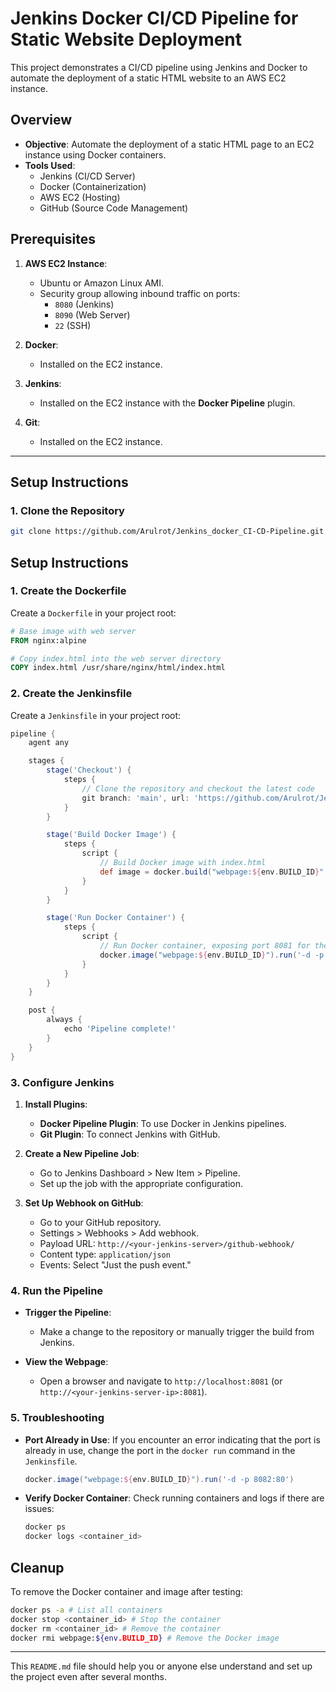 # Jenkins Docker CI/CD Pipeline for Static Website Deployment

This project demonstrates a CI/CD pipeline using Jenkins and Docker to automate the deployment of a static HTML website to an AWS EC2 instance.

##  Overview

- **Objective**: Automate the deployment of a static HTML page to an EC2 instance using Docker containers.
- **Tools Used**: 
  - Jenkins (CI/CD Server)
  - Docker (Containerization)
  - AWS EC2 (Hosting)
  - GitHub (Source Code Management)

##  Prerequisites

1. **AWS EC2 Instance**:
   - Ubuntu or Amazon Linux AMI.
   - Security group allowing inbound traffic on ports:
     - `8080` (Jenkins)
     - `8090` (Web Server)
     - `22` (SSH)

2. **Docker**:
   - Installed on the EC2 instance.

3. **Jenkins**:
   - Installed on the EC2 instance with the **Docker Pipeline** plugin. 

4. **Git**:
   - Installed on the EC2 instance.

---

##  Setup Instructions

### 1. Clone the Repository
```bash
git clone https://github.com/Arulrot/Jenkins_docker_CI-CD-Pipeline.git
```


## Setup Instructions

### 1. **Create the Dockerfile**

Create a `Dockerfile` in your project root:

```dockerfile
# Base image with web server
FROM nginx:alpine

# Copy index.html into the web server directory
COPY index.html /usr/share/nginx/html/index.html
```

### 2. **Create the Jenkinsfile**

Create a `Jenkinsfile` in your project root:

```groovy
pipeline {
    agent any

    stages {
        stage('Checkout') {
            steps {
                // Clone the repository and checkout the latest code
                git branch: 'main', url: 'https://github.com/Arulrot/Jenkins_docker_CI-CD-Pipeline.git'
            }
        }

        stage('Build Docker Image') {
            steps {
                script {
                    // Build Docker image with index.html
                    def image = docker.build("webpage:${env.BUILD_ID}", ".")
                }
            }
        }

        stage('Run Docker Container') {
            steps {
                script {
                    // Run Docker container, exposing port 8081 for the web server
                    docker.image("webpage:${env.BUILD_ID}").run('-d -p 8081:80')
                }
            }
        }
    }

    post {
        always {
            echo 'Pipeline complete!'
        }
    }
}
```

### 3. **Configure Jenkins**

1. **Install Plugins**:
   - **Docker Pipeline Plugin**: To use Docker in Jenkins pipelines.
   - **Git Plugin**: To connect Jenkins with GitHub.

2. **Create a New Pipeline Job**:
   - Go to Jenkins Dashboard > New Item > Pipeline.
   - Set up the job with the appropriate configuration.

3. **Set Up Webhook on GitHub**:
   - Go to your GitHub repository.
   - Settings > Webhooks > Add webhook.
   - Payload URL: `http://<your-jenkins-server>/github-webhook/`
   - Content type: `application/json`
   - Events: Select "Just the push event."

### 4. **Run the Pipeline**

- **Trigger the Pipeline**:
  - Make a change to the repository or manually trigger the build from Jenkins.
  
- **View the Webpage**:
  - Open a browser and navigate to `http://localhost:8081` (or `http://<your-jenkins-server-ip>:8081`).

### 5. **Troubleshooting**

- **Port Already in Use**:
  If you encounter an error indicating that the port is already in use, change the port in the `docker run` command in the `Jenkinsfile`.

  ```groovy
  docker.image("webpage:${env.BUILD_ID}").run('-d -p 8082:80')
  ```

- **Verify Docker Container**:
  Check running containers and logs if there are issues:

  ```bash
  docker ps
  docker logs <container_id>
  ```

## Cleanup

To remove the Docker container and image after testing:

```bash
docker ps -a # List all containers
docker stop <container_id> # Stop the container
docker rm <container_id> # Remove the container
docker rmi webpage:${env.BUILD_ID} # Remove the Docker image
```

---

This `README.md` file should help you or anyone else understand and set up the project even after several months.
